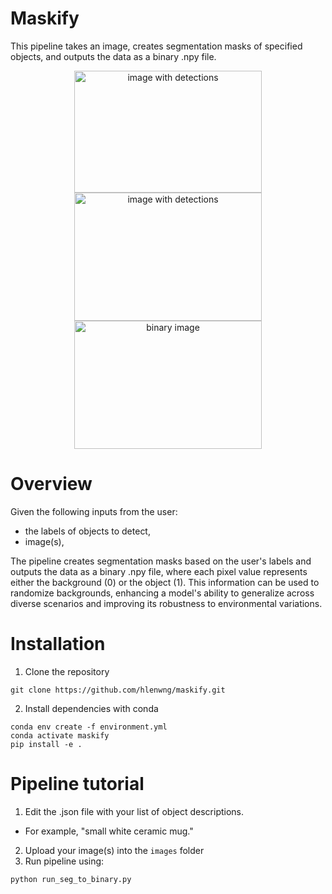 # Maskify
This pipeline takes an image, creates segmentation masks of specified objects, and outputs the data as a binary .npy file.
<center>
  <img src="https://github.com/user-attachments/assets/2aa7e6e9-50c1-45f9-adb1-4c476ab5703b" alt="image with detections" width="300" height="195">
  <img src="https://github.com/user-attachments/assets/ae5aaeae-0f61-4f57-9eb1-d5d7659a1496" alt="image with detections" width="300" height="205">
  <img src="https://github.com/user-attachments/assets/f6d3a5b1-8014-415f-b701-1154a5c8fd1c" alt="binary image" width="300" height="205">
</center>

# Overview
Given the following inputs from the user:
- the labels of objects to detect,
- image(s),
  
The pipeline creates segmentation masks based on the user's labels and outputs the data as a binary .npy file, where each pixel value represents either the background (0) or the object (1). This information can be used to randomize backgrounds, enhancing a model's ability to generalize across diverse scenarios and improving its robustness to environmental variations.

# Installation
1. Clone the repository
```
git clone https://github.com/hlenwng/maskify.git
```
2. Install dependencies with conda
```
conda env create -f environment.yml
conda activate maskify
pip install -e .
```

# Pipeline tutorial
1. Edit the .json file with your list of object descriptions. 
- For example, "small white ceramic mug."
2. Upload your image(s) into the `images` folder
3. Run pipeline using:
```
python run_seg_to_binary.py
```
